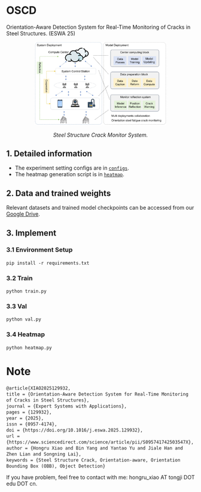 # OSCD
Orientation-Aware Detection System for Real-Time Monitoring of Cracks in Steel Structures. (ESWA 25)


<p align="center">
  <img src="./imgs/system.jpg" width="70%">
</p>
<p align="center">
  <em>Steel Structure Crack Monitor System.</em>
</p>

## 1. Detailed information
- The experiment setting configs are in [`configs`](./configs).  
- The heatmap generation script is in [`heatmap`](./heatmap.py).

## 2. Data and trained weights
Relevant datasets and trained model checkpoints can be accessed from our [Google Drive]([./](https://drive.google.com/file/d/1mx3-6L5cHQnNbVv01H9pf3DDu7zhF12z/view?usp=drive_link)).

## 3. Implement
### 3.1 Environment Setup
```
pip install -r requirements.txt
```

### 3.2 Train
```
python train.py
```

### 3.3 Val
```
python val.py
```
### 3.4 Heatmap
```
python heatmap.py
```

# Note
```
@article{XIAO2025129932,
title = {Orientation-Aware Detection System for Real-Time Monitoring of Cracks in Steel Structures},
journal = {Expert Systems with Applications},
pages = {129932},
year = {2025},
issn = {0957-4174},
doi = {https://doi.org/10.1016/j.eswa.2025.129932},
url = {https://www.sciencedirect.com/science/article/pii/S095741742503547X},
author = {Hongru Xiao and Bin Yang and Yantao Yu and Jiale Han and Zhen Lian and Songning Lai},
keywords = {Steel Structure Crack, Orientation-aware, Orientation Bounding Box (OBB), Object Detection}
```
If you have problem, feel free to contact with me: hongru_xiao AT tongji DOT edu DOT cn.
